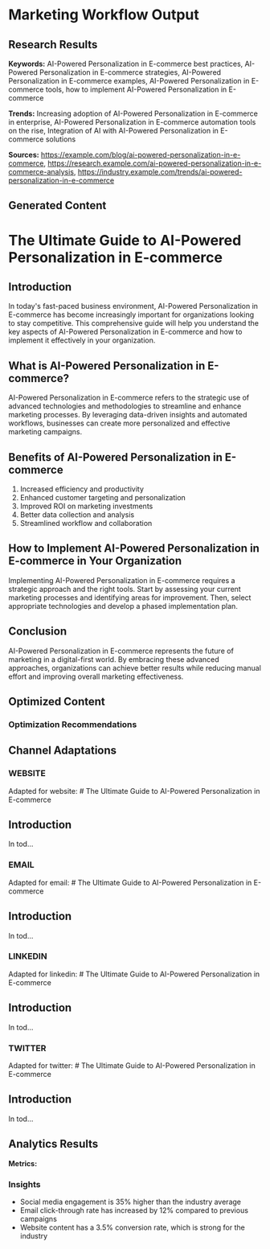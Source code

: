# Marketing Workflow Output

## Research Results

**Keywords:** AI-Powered Personalization in E-commerce best practices, AI-Powered Personalization in E-commerce strategies, AI-Powered Personalization in E-commerce examples, AI-Powered Personalization in E-commerce tools, how to implement AI-Powered Personalization in E-commerce

**Trends:** Increasing adoption of AI-Powered Personalization in E-commerce in enterprise, AI-Powered Personalization in E-commerce automation tools on the rise, Integration of AI with AI-Powered Personalization in E-commerce solutions

**Sources:** https://example.com/blog/ai-powered-personalization-in-e-commerce, https://research.example.com/ai-powered-personalization-in-e-commerce-analysis, https://industry.example.com/trends/ai-powered-personalization-in-e-commerce

## Generated Content

# The Ultimate Guide to AI-Powered Personalization in E-commerce
            
## Introduction
In today's fast-paced business environment, AI-Powered Personalization in E-commerce has become increasingly important for organizations looking to stay competitive. This comprehensive guide will help you understand the key aspects of AI-Powered Personalization in E-commerce and how to implement it effectively in your organization.

## What is AI-Powered Personalization in E-commerce?
AI-Powered Personalization in E-commerce refers to the strategic use of advanced technologies and methodologies to streamline and enhance marketing processes. By leveraging data-driven insights and automated workflows, businesses can create more personalized and effective marketing campaigns.

## Benefits of AI-Powered Personalization in E-commerce
1. Increased efficiency and productivity
2. Enhanced customer targeting and personalization
3. Improved ROI on marketing investments
4. Better data collection and analysis
5. Streamlined workflow and collaboration

## How to Implement AI-Powered Personalization in E-commerce in Your Organization
Implementing AI-Powered Personalization in E-commerce requires a strategic approach and the right tools. Start by assessing your current marketing processes and identifying areas for improvement. Then, select appropriate technologies and develop a phased implementation plan.

## Conclusion
AI-Powered Personalization in E-commerce represents the future of marketing in a digital-first world. By embracing these advanced approaches, organizations can achieve better results while reducing manual effort and improving overall marketing effectiveness.

## Optimized Content



### Optimization Recommendations


## Channel Adaptations

### WEBSITE

Adapted for website: # The Ultimate Guide to AI-Powered Personalization in E-commerce
            
## Introduction
In tod...

### EMAIL

Adapted for email: # The Ultimate Guide to AI-Powered Personalization in E-commerce
            
## Introduction
In tod...

### LINKEDIN

Adapted for linkedin: # The Ultimate Guide to AI-Powered Personalization in E-commerce
            
## Introduction
In tod...

### TWITTER

Adapted for twitter: # The Ultimate Guide to AI-Powered Personalization in E-commerce
            
## Introduction
In tod...

## Analytics Results

**Metrics:** 

### Insights

- Social media engagement is 35% higher than the industry average
- Email click-through rate has increased by 12% compared to previous campaigns
- Website content has a 3.5% conversion rate, which is strong for the industry
